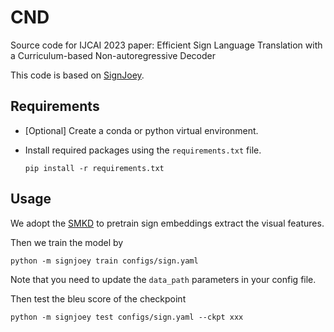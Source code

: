 # CND

Source code for IJCAI 2023 paper: Efficient Sign Language Translation with a Curriculum-based Non-autoregressive Decoder

This code is based on [SignJoey](https://github.com/neccam/slt).
 
## Requirements

* [Optional] Create a conda or python virtual environment.

* Install required packages using the `requirements.txt` file.

    `pip install -r requirements.txt`

## Usage

We adopt the [SMKD](https://github.com/ycmin95/VAC_CSLR) to pretrain sign embeddings extract the visual features.

Then we train the model by

  `python -m signjoey train configs/sign.yaml` 

Note that you need to update the `data_path` parameters in your config file.

Then test the bleu score of the checkpoint

  `python -m signjoey test configs/sign.yaml --ckpt xxx` 

